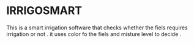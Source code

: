 # IRRIGOSMART
This is a smart irrigation software that checks whether the fiels requires irrigation or not .
it uses color fo the fiels and misture level to decide .
